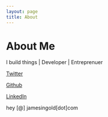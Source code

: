 ```yaml
---
layout: page
title: About
---
```


# About Me

I build things | Developer | Entreprenuer

[Twitter](https://twitter.com/james_ingold)

[Github](https://github.com/james-ingold)

[LinkedIn](https://www.linkedin.com/in/james-ingold-44153183/)

hey [@] jamesingold[dot]com
